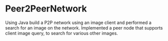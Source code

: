 # Peer2PeerNetwork
Using Java build a P2P network using an image client and performed a search for an image on the network. Implemented a peer node that supports client image query, to search for various other images. 
